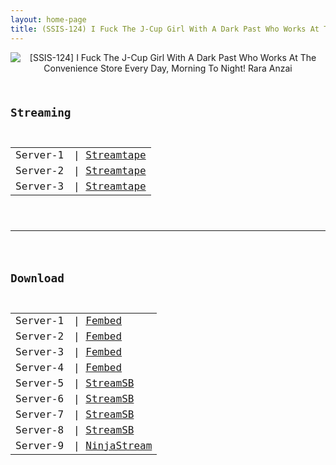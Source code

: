 ```yaml
---
layout: home-page
title: (SSIS-124) I Fuck The J-Cup Girl With A Dark Past Who Works At The Convenience Store Every Day, Morning To Night! Rara Anzai
---
```

<center>
<img src="https://blogger.googleusercontent.com/img/a/AVvXsEiWUg7lELyUoo2hG9Xi7-J3BDP0FR0avaf83TkXMUdW1hVhpO4oGu9GZKq2w2QoN1C97lLzF17lT38IHHYd32_L8SbQ5qgRqeZo-7s8D6Gm7IoUCp83duA5k8HeCoTk3yE9Ym1TZBCP3D7qphz2gDuL26xpdTBzI0Gbozx39ltn8aEYTjw1Hv3WSGtv=s16000" alt="[SSIS-124] I Fuck The J-Cup Girl With A Dark Past Who Works At The Convenience Store Every Day, Morning To Night! Rara Anzai">
</center>
<pre><code>
<h2>Streaming</h2>
<table><tbody>
<tr>
<td>Server-1</td>
<td>| <a href="https://streamtape.com/v/RpGzy0lWM9SddP0" target="_blank">Streamtape</a></td>
</tr>
<tr>
<td>Server-2</td>
<td>| <a href="https://streamtape.com/v/4GB88JbPAWfKKjy" target="_blank">Streamtape</a></td>
</tr>
<tr>
<td>Server-3</td>
<td>| <a href="https://strtape.cloud/v/Molvdo1Py1HY93/SSIS-124-EN-SEXTB.NET-200821.mp4" target="_blank">Streamtape</a></td>
</tr>
</tbody></table>

<hr />

<h2>Download</h2>
<table><tbody>
<tr>
<td>Server-1</td>
<td>| <a href="https://www.watchjavnow.xyz/f/7gxqdsglnj2l4g8" target="_blank">Fembed</a></td>
</tr>
<tr>
<td>Server-2</td>
<td>| <a href="https://streamabc.xyz/f/mn6m4b5-e2wkqkn" target="_blank">Fembed</a></td>
</tr>
<tr>
<td>Server-3</td>
<td>| <a href="https://fakyutube.com/f/2j83rt20d8176wp" target="_blank">Fembed</a></td>
</tr>
<tr>
<td>Server-4</td>
<td>| <a href="https://javpoll.com/f/10ee8ij2pxg-130" target="_blank">Fembed</a></td>
</tr>
<tr>
<td>Server-5</td>
<td>| <a href="https://streamsb.co/d/fi6k9h5gbjj1.html" target="_blank">StreamSB</a></td>
</tr>
<tr>
<td>Server-6</td>
<td>| <a href="https://playersb.com/d/6uabz7eau0kp.html" target="_blank">StreamSB</a></td>
</tr>
<tr>
<td>Server-7</td>
<td>| <a href="https://cloudemb.com/d/ptrx2y1pstza.html" target="_blank">StreamSB</a></td>
</tr>
<tr>
<td>Server-8</td>
<td>| <a href="https://streamsb.net/d/r6a7i005mids.html" target="_blank">StreamSB</a></td>
</tr>
<tr>
<td>Server-9</td>
<td>| <a href="https://nj.javgg.co/download/RaqAl380RmbXp/SSIS-124.1080P.mp4" target="_blank">NinjaStream</a></td>
</tr>
</tbody></table>
</code></pre>
